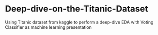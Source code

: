 # Deep-dive-on-the-Titanic-Dataset
Using Titanic dataset from kaggle to perform a deep-dive EDA with Voting Classifier as machine learning presentation
